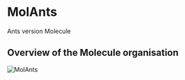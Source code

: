 # MolAnts

Ants version Molecule

## Overview of the Molecule organisation
![MolAnts](https://user-images.githubusercontent.com/64481702/166678175-959b3b96-d3d2-46a5-ab4c-9b22daab3454.png)
